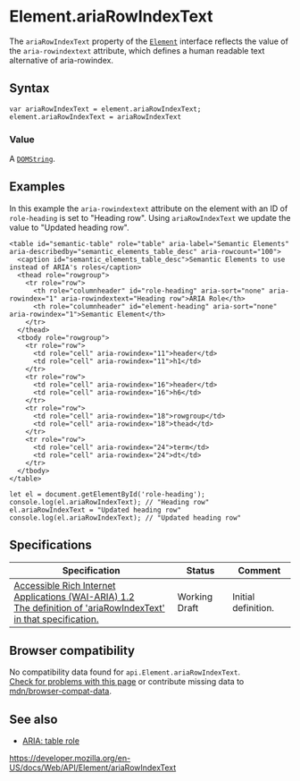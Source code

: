 Element.ariaRowIndexText
========================

The `ariaRowIndexText` property of the [`Element`](../element) interface reflects the value of the `aria-rowindextext` attribute, which defines a human readable text alternative of aria-rowindex.

Syntax
------

    var ariaRowIndexText = element.ariaRowIndexText;
    element.ariaRowIndexText = ariaRowIndexText

### Value

A [`DOMString`](../domstring).

Examples
--------

In this example the `aria-rowindextext` attribute on the element with an ID of `role-heading` is set to "Heading row". Using `ariaRowIndexText` we update the value to "Updated heading row".

    <table id="semantic-table" role="table" aria-label="Semantic Elements" aria-describedby="semantic_elements_table_desc" aria-rowcount="100">
      <caption id="semantic_elements_table_desc">Semantic Elements to use instead of ARIA's roles</caption>
      <thead role="rowgroup">
        <tr role="row">
          <th role="columnheader" id="role-heading" aria-sort="none" aria-rowindex="1" aria-rowindextext="Heading row">ARIA Role</th>
          <th role="columnheader" id="element-heading" aria-sort="none" aria-rowindex="1">Semantic Element</th>
        </tr>
      </thead>
      <tbody role="rowgroup">
        <tr role="row">
          <td role="cell" aria-rowindex="11">header</td>
          <td role="cell" aria-rowindex="11">h1</td>
        </tr>
        <tr role="row">
          <td role="cell" aria-rowindex="16">header</td>
          <td role="cell" aria-rowindex="16">h6</td>
        </tr>
        <tr role="row">
          <td role="cell" aria-rowindex="18">rowgroup</td>
          <td role="cell" aria-rowindex="18">thead</td>
        </tr>
        <tr role="row">
          <td role="cell" aria-rowindex="24">term</td>
          <td role="cell" aria-rowindex="24">dt</td>
        </tr>
      </tbody>
    </table>

    let el = document.getElementById('role-heading');
    console.log(el.ariaRowIndexText); // "Heading row"
    el.ariaRowIndexText = "Updated heading row"
    console.log(el.ariaRowIndexText); // "Updated heading row"

Specifications
--------------

<table><thead><tr class="header"><th>Specification</th><th>Status</th><th>Comment</th></tr></thead><tbody><tr class="odd"><td><a href="https://www.w3.org/TR/wai-aria-1.2/#dom-ariamixin-ariarowindextext">Accessible Rich Internet Applications (WAI-ARIA) 1.2<br />
<span class="small">The definition of 'ariaRowIndexText' in that specification.</span></a></td><td><span class="spec-wd">Working Draft</span></td><td>Initial definition.</td></tr></tbody></table>

Browser compatibility
---------------------

No compatibility data found for `api.Element.ariaRowIndexText`.  
[Check for problems with this page](#on-github) or contribute missing data to [mdn/browser-compat-data](https://github.com/mdn/browser-compat-data).

See also
--------

-   [ARIA: table role](https://developer.mozilla.org/en-US/docs/Web/Accessibility/ARIA/Roles/Table_Role)

<a href="https://developer.mozilla.org/en-US/docs/Web/API/Element/ariaRowIndexText" class="_attribution-link">https://developer.mozilla.org/en-US/docs/Web/API/Element/ariaRowIndexText</a>
